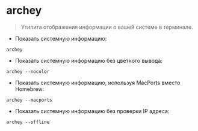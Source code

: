# archey

> Утилита отображения информации о вашей системе в терминале.

- Показать системную информацию:

`archey`

- Показать системную информацию без цветного вывода:

`archey --nocolor`

- Показать системную информацию, используя MacPorts вместо Homebrew:

`archey --macports`

- Показать системную информацию без проверки IP адреса:

`archey --offline`
